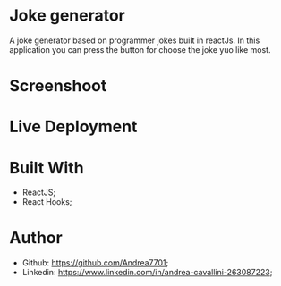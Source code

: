 # Joke generator

A joke generator based on programmer jokes built in reactJs. In this application you can press the button for choose the joke yuo like most.

# Screenshoot


# Live Deployment


# Built With 
 - ReactJS;
 - React Hooks;

# Author
 - Github: https://github.com/Andrea7701;
 - Linkedin: https://www.linkedin.com/in/andrea-cavallini-263087223;
